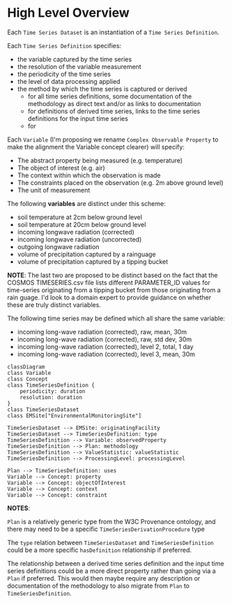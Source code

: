 # High Level Overview

Each `Time Series Dataset` is an instantiation of a `Time Series Definition`.

Each `Time Series Definition` specifies:
  * the variable captured by the time series
  * the resolution of the variable measurement
  * the periodicity of the time series
  * the level of data processing applied
  * the method by which the time series is captured or derived
    * for all time series definitions, some documentation of the methodology as direct text and/or as links to documentation 
    * for definitions of derived time series, links to the time series definitions for the input time series
    * for 

Each `Variable` (I'm proposing we rename `Complex Observable Property` to make the alignment the Variable concept clearer) will specify:

  * The abstract property being measured (e.g. temperature)
  * The object of interest (e.g. air)
  * The context within which the observation is made
  * The constraints placed on the observation (e.g. 2m above ground level)
  * The unit of measurement

The following **variables** are distinct under this scheme:
  * soil temperature at 2cm below ground level
  * soil temperature at 20cm below ground level
  * incoming longwave radiation (corrected)
  * incoming longwave radiation (uncorrected)
  * outgoing longwave radiation
  * volume of precipitation captured by a rainguage
  * volume of precipitation captured by a tipping bucket

**NOTE**: The last two are proposed to be distinct based on the fact that the COSMOS TIMESERIES.csv file lists different PARAMETER_ID values for time-series originating from a tipping bucket from those originating from a rain guage. I'd look to a domain expert to provide guidance on whether these are truly distinct variables.

The following time series may be defined which all share the same variable:

  * incoming long-wave radiation (corrected), raw, mean, 30m
  * incoming long-wave radiation (corrected), raw, std dev, 30m
  * incoming long-wave radiation (corrected), level 2, total, 1 day
  * incoming long-wave radiation (corrected), level 3, mean, 30m
  
```mermaid
classDiagram
class Variable
class Concept
class TimeSeriesDefinition {
    periodicity: duration
    resolution: duration
}
class TimeSeriesDataset
class EMSite["EnvironmentalMonitoringSite"]

TimeSeriesDataset --> EMSite: originatingFacility
TimeSeriesDataset --> TimeSeriesDefinition: type
TimeSeriesDefinition --> Variable: observedProperty
TimeSeriesDefinition --> Plan: methodology
TimeSeriesDefinition --> ValueStatistic: valueStatistic
TimeSeriesDefinition --> ProcessingLevel: processingLevel

Plan --> TimeSeriesDefinition: uses
Variable --> Concept: property
Variable --> Concept: objectOfInterest
Variable --> Concept: context
Variable --> Concept: constraint
```

**NOTES**:

`Plan` is a relatively generic type from the W3C Provenance ontology, and there may need to be a specific `TimeSeriesDerivationProcedure` type

The `type` relation between `TimeSeriesDataset` and `TimeSeriesDefinition` could be a more specific `hasDefinition` relationship if preferred.

The relationship between a derived time series definition and the input time series definitions could be a more direct property rather than going via a `Plan` if preferred. This would then maybe require any description or documentation of the methodology to also migrate from `Plan` to `TimeSeriesDefinition`.

